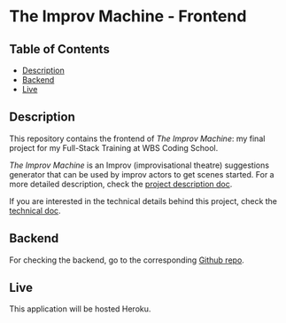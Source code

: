 # The Improv Machine - Frontend

## Table of Contents

- [Description](#description)
- [Backend](#backend)
- [Live](#live)

## Description

This repository contains the frontend of _The Improv Machine_: my final project for my Full-Stack Training at WBS Coding School.

_The Improv Machine_ is an Improv (improvisational theatre) suggestions generator that can be used by improv actors to get scenes started. For a more detailed description, check the [project description doc](https://github.com/vibueno/wbs_theimprovmachine_backend/blob/dev/doc/projectdescription.md).

If you are interested in the technical details behind this project, check the [technical doc](./public/doc/technicaldetails.md).

## Backend

For checking the backend, go to the corresponding [Github repo](https://github.com/vibueno/wbs_theimprovmachine_backend).

## Live

This application will be hosted Heroku.
